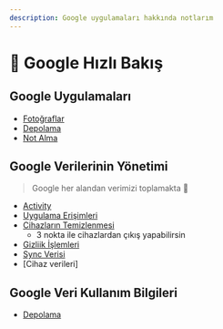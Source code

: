 ```yaml
---
description: Google uygulamaları hakkında notlarım
---
```


# 👀 Google Hızlı Bakış

## Google Uygulamaları

* [Fotoğraflar](https://photos.google.com/)
* [Depolama](https://drive.google.com)
* [Not Alma](https://keep.google.com/)

## Google Verilerinin Yönetimi

> Google her alandan verimizi toplamakta 😬

* [Activity](https://myactivity.google.com/myactivity)
* [Uygulama Erişimleri](https://myaccount.google.com/permissions)
* [Cihazların Temizlenmesi](https://myaccount.google.com/security-checkup)
  * 3 nokta ile cihazlardan çıkış yapabilirsin
* [Gizliik İşlemleri](https://myaccount.google.com/privacycheckup)
* [Sync Verisi](https://chrome.google.com/sync)
* \[Cihaz verileri\]

## Google Veri Kullanım Bilgileri

* [Depolama](https://one.google.com/storage)


